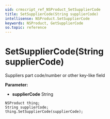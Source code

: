 ```yaml
---
uid: crmscript_ref_NSProduct_SetSupplierCode
title: SetSupplierCode(String supplierCode)
intellisense: NSProduct.SetSupplierCode
keywords: NSProduct, GetSupplierCode
so.topic: reference
---
```


# SetSupplierCode(String supplierCode)

Suppliers part code/number or other key-like field

**Parameter:** 
* **supplierCode** String

```crmscript
NSProduct thing;
String supplierCode;
thing.SetSupplierCode(supplierCode);
```

